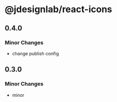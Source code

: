# @jdesignlab/react-icons

## 0.4.0

### Minor Changes

- change publish config

## 0.3.0

### Minor Changes

- minor
